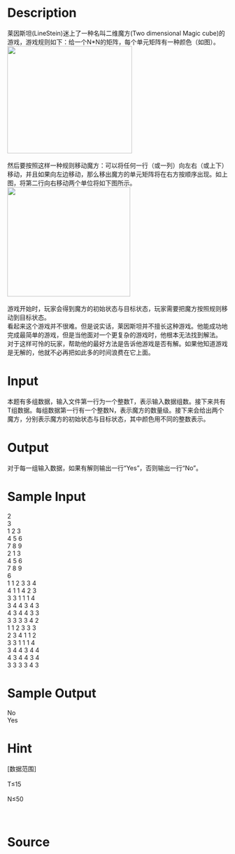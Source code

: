 
# Description

<div class="content"><div>莱因斯坦(LineStein)迷上了一种名叫二维魔方(Two dimensional Magic cube)的游戏，游戏规则如下：给一个N*N的矩阵，每个单元矩阵有一种颜色（如图）。</div>
<div><img src="source/bzoj/4354/img/aHR0cHM6Ly9seWRzeS5jb20vSnVkZ2VPbmxpbmUvdXBsb2FkLzIwMTUxMi8xLmdpZg==.gif" width="285" height="245" alt=""/></div>
<div> </div>
<div>然后要按照这样一种规则移动魔方：可以将任何一行（或一列）向左右（或上下）移动，并且如果向左边移动，那么移出魔方的单元矩阵将在右方按顺序出现。如上图，将第二行向右移动两个单位将如下图所示。</div>
<div><img src="source/bzoj/4354/img/aHR0cHM6Ly9seWRzeS5jb20vSnVkZ2VPbmxpbmUvdXBsb2FkLzIwMTUxMi8yLmdpZg==.gif" width="281" height="250" alt=""/></div>
<div> </div>
<div>游戏开始时，玩家会得到魔方的初始状态与目标状态，玩家需要把魔方按照规则移动到目标状态。</div>
<div>看起来这个游戏并不很难。但是说实话，莱因斯坦并不擅长这种游戏。他能成功地完成最简单的游戏，但是当他面对一个更复杂的游戏时，他根本无法找到解法。</div>
<div>对于这样可怜的玩家，帮助他的最好方法是告诉他游戏是否有解。如果他知道游戏是无解的，他就不必再把如此多的时间浪费在它上面。</div>
<p></p></div>

# Input

<div class="content"><div>本题有多组数据，输入文件第一行为一个整数T，表示输入数据组数。接下来共有T组数据。每组数据第一行有一个整数N，表示魔方的数量级。接下来会给出两个魔方，分别表示魔方的初始状态与目标状态，其中颜色用不同的整数表示。</div>
<p></p></div>

# Output

<div class="content"><div>对于每一组输入数据，如果有解则输出一行“Yes”，否则输出一行“No”。</div>
<p></p></div>

# Sample Input

<div class="content"><span class="sampledata">2<br/>
3<br/>
1 2 3<br/>
4 5 6<br/>
7 8 9<br/>
2 1 3<br/>
4 5 6<br/>
7 8 9<br/>
6<br/>
1 1 2 3 3 4<br/>
4 1 1 4 2 3<br/>
3 3 1 1 1 4<br/>
3 4 4 3 4 3<br/>
4 3 4 4 3 3<br/>
3 3 3 3 4 2<br/>
1 1 2 3 3 3<br/>
2 3 4 1 1 2<br/>
3 3 1 1 1 4<br/>
3 4 4 3 4 4<br/>
4 3 4 4 3 4<br/>
3 3 3 3 4 3</span></div>

# Sample Output

<div class="content"><span class="sampledata">No<br/>
Yes</span></div>

# Hint

<div class="content"><p></p><div>[数据范围]</div><br/>
<div>T≤15</div><br/>
<div>N≤50</div><br/>
<div></div><br/>
<p></p><p></p></div>

# Source

<div class="content"><p><a href="problemset.php?search="></a></p></div>

